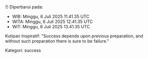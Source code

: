 ⏰ Diperbarui pada:
- WIB: Minggu, 6 Juli 2025 11.41.35 UTC
- WITA: Minggu, 6 Juli 2025 12.41.35 UTC
- WIT: Minggu, 6 Juli 2025 13.41.35 UTC

Kutipan Inspiratif:
"Success depends upon previous preparation, and without such preparation there is sure to be failure."


Kategori: success

